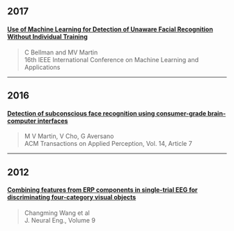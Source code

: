 ## 2017


#### [Use of Machine Learning for Detection of Unaware Facial Recognition Without Individual Training](bellman2017.md)
> C Bellman and MV Martin    
> 16th IEEE International Conference on Machine Learning and Applications

---

## 2016


#### [Detection of subconscious face recognition using consumer-grade brain-computer interfaces](martin2016.md)
> M V Martin, V Cho, G Aversano<br>
> ACM Transactions on Applied Perception, Vol. 14, Article 7

---

## 2012

#### [Combining features from ERP components in single-trial EEG for discriminating four-category visual objects](wang2012.md)
> Changming Wang et al<br>
> J. Neural Eng., Volume 9

